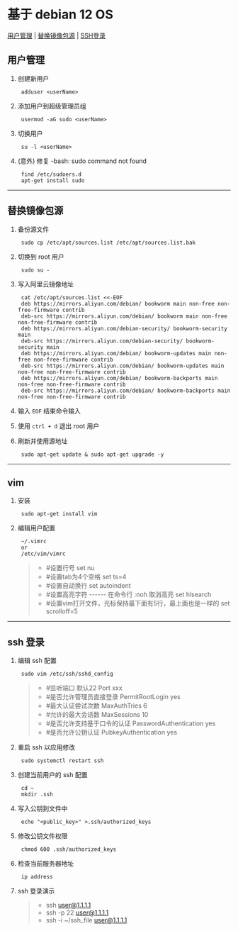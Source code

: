 # 基于 debian 12 OS

[用户管理](#section1) | [替换镜像包源](#section2) | [SSH登录](#section3)

## 用户管理 <a id="section1"></a>
1. 创建新用户
        
        adduser <userName>
1. 添加用户到超级管理员组

        usermod -aG sudo <userName>
1. 切换用户

        su -l <userName>
1. (意外) 修复 -bash: sudo command not found 

        find /etc/sudoers.d
        apt-get install sudo

***
## 替换镜像包源 <a id="section2"></a>
1. 备份源文件

        sudo cp /etc/apt/sources.list /etc/apt/sources.list.bak
1. 切换到 root 用户

        sudo su -
1. 写入阿里云镜像地址

        cat /etc/apt/sources.list <<-EOF
        deb https://mirrors.aliyun.com/debian/ bookworm main non-free non-free-firmware contrib
        deb-src https://mirrors.aliyun.com/debian/ bookworm main non-free non-free-firmware contrib
        deb https://mirrors.aliyun.com/debian-security/ bookworm-security main
        deb-src https://mirrors.aliyun.com/debian-security/ bookworm-security main
        deb https://mirrors.aliyun.com/debian/ bookworm-updates main non-free non-free-firmware contrib
        deb-src https://mirrors.aliyun.com/debian/ bookworm-updates main non-free non-free-firmware contrib
        deb https://mirrors.aliyun.com/debian/ bookworm-backports main non-free non-free-firmware contrib
        deb-src https://mirrors.aliyun.com/debian/ bookworm-backports main non-free non-free-firmware contrib
1. 输入 `EOF` 结束命令输入
1. 使用 `ctrl + d` 退出 root 用户
1. 刷新并使用源地址

        sudo apt-get update & sudo apt-get upgrade -y

***
## vim
1. 安装

        sudo apt-get install vim
2. 编辑用户配置

        ~/.vimrc   
        or
        /etc/vim/vimrc
        
    >- #设置行号
        set nu          
    >- #设置tab为4个空格
        set ts=4        
    >- #设置自动换行
        set autoindent  
    >- #设置高亮字符 ------ 在命令行 :noh 取消高亮
        set hlsearch    
    >-  #设置vim打开文件，光标保持最下面有5行，最上面也是一样的
        set scrolloff=5
        
***
## ssh 登录 <a id="section3"></a>
1. 编辑 ssh 配置

        sudo vim /etc/ssh/sshd_config
        
    >- #监听端口  默认22
        Port xxx
    >- #是否允许管理员直接登录
        PermitRootLogin yes
    >- #最大认证尝试次数
        MaxAuthTries 6
    >- #允许的最大会话数
        MaxSessions 10
    >- #是否允许支持基于口令的认证
        PasswordAuthentication yes
    >- #是否允许公钥认证
        PubkeyAuthentication yes
1. 重启 ssh 以应用修改

        sudo systemctl restart ssh
1. 创建当前用户的 ssh 配置

        cd ~
        mkdir .ssh
1. 写入公钥到文件中

        echo "<public_key>" >.ssh/authorized_keys

1. 修改公钥文件权限

        chmod 600 .ssh/authorized_keys
1. 检查当前服务器地址

        ip address
3. ssh 登录演示
    >- ssh user@1.1.1.1    
    >- ssh -p 22 user@1.1.1.1
    >- ssh -i ~/ssh_file user@1.1.1.1